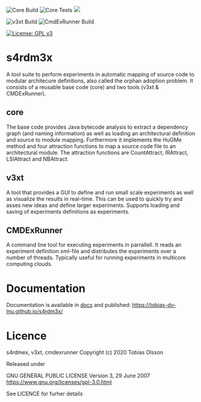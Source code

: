 ![Core Build](https://github.com/tobias-dv-lnu/s4rdm3x/workflows/Core%20Build/badge.svg)
![Core Tests](https://github.com/tobias-dv-lnu/s4rdm3x/workflows/Core%20Tests/badge.svg)
[![](https://jitpack.io/v/tobias-dv-lnu/s4rdm3x.svg)](https://jitpack.io/#tobias-dv-lnu/s4rdm3x)

![v3xt Build](https://github.com/tobias-dv-lnu/s4rdm3x/workflows/v3xt%20Build/badge.svg)
![CmdExRunner Build](https://github.com/tobias-dv-lnu/s4rdm3x/workflows/CmdExRunner%20Build/badge.svg)

[![License: GPL v3](https://img.shields.io/badge/License-GPLv3-blue.svg)](https://github.com/tobias-dv-lnu/s4rdm3x/blob/master/LICENSE)



# s4rdm3x
A tool suite to perform experiments in automatic mapping of source code to modular architecure definitions, also called the orphan adoption problem. It consists of a reusable base code (core) and two tools (v3xt & CMDExRunner).

## core
The base code provides Java bytecode analysis to extract a dependency graph (and naming information) as well as loading an architectural definition and source to module mapping. Furthermore it implements the HuGMe method and four attraction functions to map a source code file to an architectural module. The attraction functions are CountAttract, IRAttract, LSIAttract and NBAttract.

## v3xt
A tool that provides a GUI to define and run small scale experiments as well as visualize the results in real-time. This can be used to quickly try and asses new ideas and define larger experiments. Supports loading and saving of experiments definitions as experiments.

## CMDExRunner
A command line tool for executing experiments in parrallell. It reads an experiment definition xml-file and distributes the experiments over a number of threads. Typically useful for running experiments in multicore computing clouds.

# Documentation
Documentation is available in [docs](docs) and published: https://tobias-dv-lnu.github.io/s4rdm3x/

# Licence
s4rdmex, v3xt, cmdexrunner
Copyright (c) 2020 Tobias Olsson

Released under

GNU GENERAL PUBLIC LICENSE Version 3, 29 June 2007
https://www.gnu.org/licenses/gpl-3.0.html

See LICENCE for furher details



